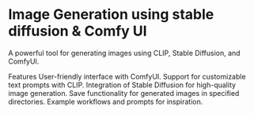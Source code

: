 # Image Generation using stable diffusion & Comfy UI 

A powerful tool for generating images using CLIP, Stable Diffusion, and ComfyUI.

Features User-friendly interface with ComfyUI. Support for customizable text prompts with CLIP. Integration of Stable Diffusion for high-quality image generation. Save functionality for generated images in specified directories. Example workflows and prompts for inspiration.
